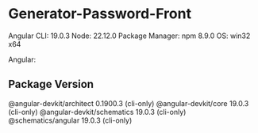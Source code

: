 # Generator-Password-Front

Angular CLI: 19.0.3
Node: 22.12.0
Package Manager: npm 8.9.0
OS: win32 x64

Angular:

Package                      Version
------------------------------------------------------
@angular-devkit/architect    0.1900.3 (cli-only)
@angular-devkit/core         19.0.3 (cli-only)
@angular-devkit/schematics   19.0.3 (cli-only)
@schematics/angular          19.0.3 (cli-only)
